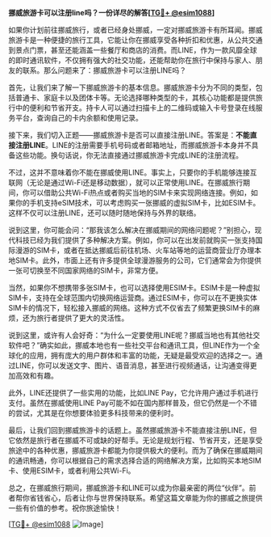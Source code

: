 **挪威旅游卡可以注册line吗？一份详尽的解答[[TG💪+ @esim1088](https://t.me/s/esim1088)]**

如果你计划前往挪威旅行，或者已经身处挪威，一定对挪威旅游卡有所耳闻。挪威旅游卡是一种便捷的旅行工具，它能让你在挪威享受各种折扣和优惠，从公共交通到景点门票，甚至还能涵盖一些餐厅和商店的消费。而LINE，作为一款风靡全球的即时通讯软件，不仅拥有强大的社交功能，还能帮助你在旅行中保持与家人、朋友的联系。那么问题来了：挪威旅游卡可以注册LINE吗？

首先，让我们来了解一下挪威旅游卡的基本信息。挪威旅游卡分为不同的类型，包括普通卡、家庭卡以及团体卡等。无论选择哪种类型的卡，其核心功能都是提供旅行中的便利和节省开支。持卡人可以通过扫描卡上的二维码或输入卡号登录在线服务平台，查询自己的卡内余额和使用记录。

接下来，我们切入正题——挪威旅游卡是否可以直接注册LINE。答案是：**不能直接注册LINE**。LINE的注册需要手机号码或者邮箱地址，而挪威旅游卡本身并不具备这些功能。换句话说，你无法直接通过挪威旅游卡完成LINE的注册流程。

不过，这并不意味着你不能在挪威使用LINE。事实上，只要你的手机能够连接互联网（无论是通过Wi-Fi还是移动数据），就可以正常使用LINE。在挪威旅行期间，你可以借助公共Wi-Fi热点或者购买当地的SIM卡来实现网络连接。例如，如果你的手机支持eSIM技术，可以考虑购买一张挪威的虚拟SIM卡，比如ESIM卡。这样不仅可以注册LINE，还可以随时随地保持与外界的联络。

说到这里，你可能会问：“那我该怎么解决在挪威期间的网络问题呢？”别担心，现代科技已经为我们提供了多种解决方案。例如，你可以在出发前就购买一张支持国际漫游的SIM卡，或者在抵达挪威后前往机场、火车站等地的运营商营业厅办理本地SIM卡。此外，市面上还有许多提供全球漫游服务的公司，它们通常会为你提供一张可切换至不同国家网络的SIM卡，非常方便。

当然，如果你不想携带多张SIM卡，也可以选择使用ESIM卡。ESIM卡是一种虚拟SIM卡，支持在全球范围内切换网络运营商。通过ESIM卡，你可以在不更换实体SIM卡的情况下，轻松接入挪威的网络。这种方式不仅省去了频繁更换SIM卡的麻烦，还为旅行者提供了更大的灵活性。

说到这里，或许有人会好奇：“为什么一定要使用LINE呢？挪威当地也有其他社交软件吧？”确实如此，挪威本地也有一些社交平台和通讯工具，但LINE作为一个全球化的应用，拥有庞大的用户群体和丰富的功能，无疑是最受欢迎的选择之一。通过LINE，你可以发送文字、图片、语音消息，甚至进行视频通话，让沟通变得更加高效和有趣。

此外，LINE还提供了一些实用的功能，比如LINE Pay，它允许用户通过手机进行支付。虽然在挪威使用LINE Pay可能不如在国内那样普及，但它仍然是一个不错的尝试，尤其是在你想要体验更多科技带来的便利时。

最后，让我们回到挪威旅游卡的话题上。虽然挪威旅游卡不能直接注册LINE，但它依然是旅行者在挪威不可或缺的好帮手。无论是规划行程、节省开支，还是享受旅途中的各种优惠，挪威旅游卡都能为你提供极大的便利。而为了确保在挪威期间的通讯畅通，你可以根据自己的需求选择合适的网络解决方案，比如购买本地SIM卡、使用ESIM卡，或者利用公共Wi-Fi。

总之，在挪威旅行期间，挪威旅游卡和LINE可以成为你最亲密的两位“伙伴”。前者帮你省钱省心，后者让你与世界保持联系。希望这篇文章能为你的挪威之旅提供一些有价值的参考。祝你旅途愉快！

[[TG💪+ @esim1088](https://t.me/s/esim1088) ![Image](https://i.postimg.cc/4NQfJmqS/Snipaste-2025-05-13-00-14-12.png)]
